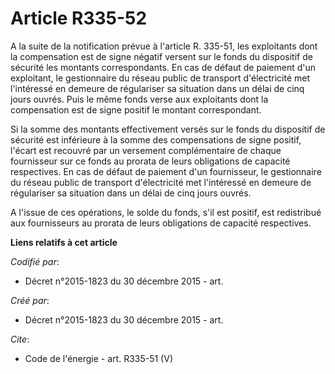 # Article R335-52

A la suite de la notification prévue à l'article R. 335-51, les exploitants dont la compensation est de signe négatif versent
sur le fonds du dispositif de sécurité les montants correspondants. En cas de défaut de paiement d'un exploitant, le
gestionnaire du réseau public de transport d'électricité met l'intéressé en demeure de régulariser sa situation dans un délai
de cinq jours ouvrés. Puis le même fonds verse aux exploitants dont la compensation est de signe positif le montant
correspondant. 

Si la somme des montants effectivement versés sur le fonds du dispositif de sécurité est inférieure à la somme des
compensations de signe positif, l'écart est recouvré par un versement complémentaire de chaque fournisseur sur ce fonds au
prorata de leurs obligations de capacité respectives. En cas de défaut de paiement d'un fournisseur, le gestionnaire du
réseau public de transport d'électricité met l'intéressé en demeure de régulariser sa situation dans un délai de cinq jours
ouvrés. 

A l'issue de ces opérations, le solde du fonds, s'il est positif, est redistribué aux fournisseurs au prorata de leurs
obligations de capacité respectives.

**Liens relatifs à cet article**

_Codifié par_:

  - Décret n°2015-1823 du 30 décembre 2015 - art.

_Créé par_:

  - Décret n°2015-1823 du 30 décembre 2015 - art.

_Cite_:

  - Code de l'énergie - art. R335-51 (V)
